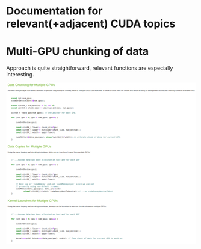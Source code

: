# Documentation for relevant(+adjacent) CUDA topics

# Multi-GPU chunking of data

Approach is quite straightforward, relevant functions are especially interesting.

![](images/mgpu_chunking.png)
